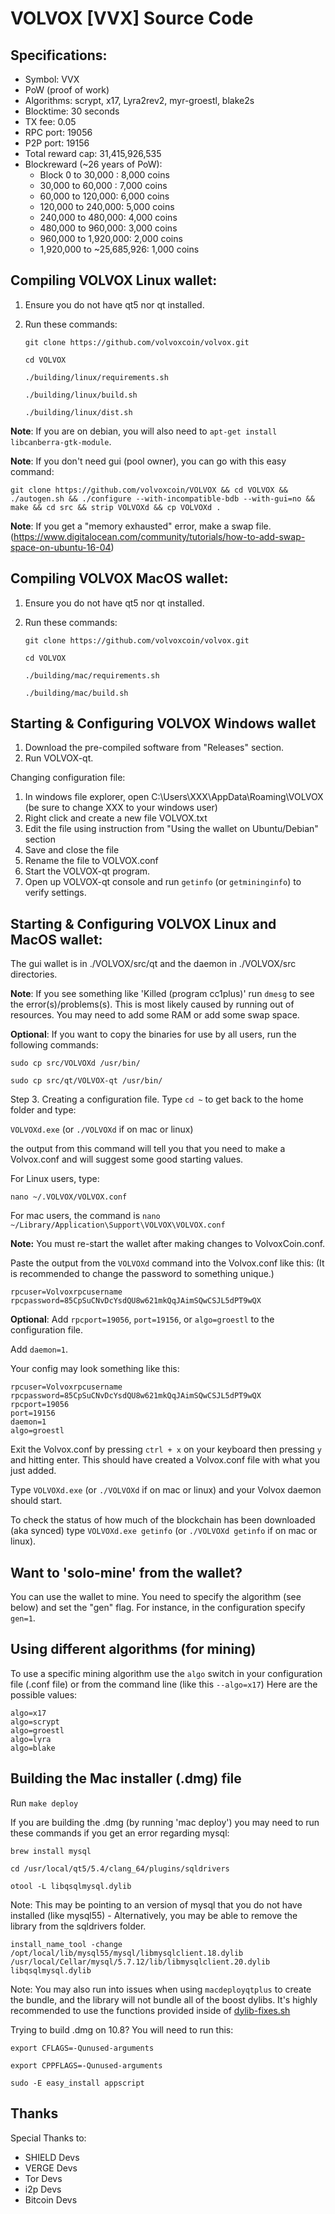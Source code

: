 VOLVOX [VVX] Source Code
================================


Specifications:
--------------

* Symbol: VVX
* PoW (proof of work)
* Algorithms: scrypt, x17, Lyra2rev2, myr-groestl, blake2s
* Blocktime: 30 seconds
* TX fee: 0.05
* RPC port: 19056
* P2P port: 19156
* Total reward cap: 31,415,926,535
* Blockreward (~26 years of PoW):
  * Block 0 to 30,000 : 8,000 coins
  * 30,000 to 60,000 : 7,000 coins
  * 60,000 to 120,000: 6,000 coins
  * 120,000 to 240,000: 5,000 coins
  * 240,000 to 480,000: 4,000 coins
  * 480,000 to 960,000: 3,000 coins
  * 960,000 to 1,920,000: 2,000 coins
  * 1,920,000 to ~25,685,926: 1,000 coins


Compiling VOLVOX Linux wallet:
----------------------
1. Ensure you do not have qt5 nor qt installed.

2. Run these commands:

      `git clone https://github.com/volvoxcoin/volvox.git`

      `cd VOLVOX`

      `./building/linux/requirements.sh`

      `./building/linux/build.sh`

      `./building/linux/dist.sh`

**Note**: If you are on debian, you will also need to `apt-get install libcanberra-gtk-module`.

**Note**: If you don't need gui (pool owner), you can go with this easy command:

```git clone https://github.com/volvoxcoin/VOLVOX && cd VOLVOX && ./autogen.sh && ./configure --with-incompatible-bdb --with-gui=no && make && cd src && strip VOLVOXd && cp VOLVOXd .```

**Note**: If you get a "memory exhausted" error, make a swap file. (https://www.digitalocean.com/community/tutorials/how-to-add-swap-space-on-ubuntu-16-04)


Compiling VOLVOX MacOS wallet:
----------------------
1. Ensure you do not have qt5 nor qt installed.

2. Run these commands:

    `git clone https://github.com/volvoxcoin/volvox.git`

    `cd VOLVOX`

    `./building/mac/requirements.sh`

    `./building/mac/build.sh`


Starting & Configuring VOLVOX Windows wallet
-------------

1. Download the pre-compiled software from "Releases" section.
2. Run VOLVOX-qt.

Changing configuration file:

1. In windows file explorer, open C:\Users\XXX\AppData\Roaming\VOLVOX (be sure to change XXX to your windows user)
2. Right click and create a new file VOLVOX.txt
3. Edit the file using instruction from "Using the wallet on Ubuntu/Debian" section
4. Save and close the file
5. Rename the file to VOLVOX.conf
6. Start the VOLVOX-qt program.
7. Open up VOLVOX-qt console and run ```getinfo``` (or ```getmininginfo```) to verify settings.

Starting & Configuring VOLVOX Linux and MacOS wallet:
----
The gui wallet is in ./VOLVOX/src/qt and the daemon in ./VOLVOX/src directories.

**Note**: If you see something like 'Killed (program cc1plus)' run ```dmesg``` to see the error(s)/problems(s). This is most likely caused by running out of resources. You may need to add some RAM or add some swap space.

**Optional**:
If you want to copy the binaries for use by all users, run the following commands:

```sudo cp src/VOLVOXd /usr/bin/```

```sudo cp src/qt/VOLVOX-qt /usr/bin/```

Step 3. Creating a configuration file. Type ```cd ~``` to get back to the home folder and type:

```VOLVOXd.exe```  (or ```./VOLVOXd``` if on mac or linux)

the output from this command will tell you that you need to make a Volvox.conf and will suggest some good starting values.

For Linux users, type:

```nano ~/.VOLVOX/VOLVOX.conf```

For mac users, the command is ```nano ~/Library/Application\Support\VOLVOX\VOLVOX.conf```

**Note:** You must re-start the wallet after making changes to VolvoxCoin.conf.

Paste the output from the `VOLVOXd` command into the Volvox.conf like this: (It is recommended to change the password to something unique.)

    rpcuser=Volvoxrpcusername
    rpcpassword=85CpSuCNvDcYsdQU8w621mkQqJAimSQwCSJL5dPT9wQX


**Optional**: Add `rpcport=19056`, `port=19156`, or `algo=groestl` to the configuration file.

Add `daemon=1`.

Your config may look something like this:

    rpcuser=Volvoxrpcusername
    rpcpassword=85CpSuCNvDcYsdQU8w621mkQqJAimSQwCSJL5dPT9wQX
    rpcport=19056
    port=19156
    daemon=1
    algo=groestl

Exit the Volvox.conf by pressing `ctrl + x` on your keyboard then pressing `y` and hitting enter. This should have created a Volvox.conf file with what you just added.

Type ```VOLVOXd.exe``` (or ```./VOLVOXd``` if on mac or linux) and your Volvox daemon should start.

To check the status of how much of the blockchain has been downloaded (aka synced) type `VOLVOXd.exe getinfo` (or `./VOLVOXd getinfo` if on mac or linux).


Want to 'solo-mine' from the wallet?
----------
You can use the wallet to mine. You need to specify the algorithm (see below) and set the "gen" flag. For instance, in the configuration specify ```gen=1```.


Using different algorithms (for mining)
----------

To use a specific mining algorithm use the `algo` switch in your configuration file (.conf file) or from the command line (like this `--algo=x17`) Here are the possible values:

    algo=x17
    algo=scrypt
    algo=groestl
    algo=lyra
    algo=blake


Building the Mac installer (.dmg) file
-----
Run `make deploy`

If you are building the .dmg (by running 'mac deploy') you may need to run these commands if you get an error regarding mysql:

    brew install mysql

    cd /usr/local/qt5/5.4/clang_64/plugins/sqldrivers

    otool -L libqsqlmysql.dylib

Note: This may be pointing to an version of mysql that you do not have installed (like mysql55) - Alternatively, you may be able to remove the library from the sqldrivers folder.

    install_name_tool -change /opt/local/lib/mysql55/mysql/libmysqlclient.18.dylib /usr/local/Cellar/mysql/5.7.12/lib/libmysqlclient.20.dylib libqsqlmysql.dylib

Note: You may also run into issues when using `macdeployqtplus` to create the bundle, and the library will not bundle all of the boost dylibs. It's highly recommended to use the functions provided inside of [dylib-fixes.sh](/building/mac/dylib-fixes.sh)

Trying to build .dmg on 10.8? You will need to run this:

    export CFLAGS=-Qunused-arguments

    export CPPFLAGS=-Qunused-arguments

    sudo -E easy_install appscript


Thanks
----
Special Thanks to:
* SHIELD Devs
* VERGE Devs
* Tor Devs
* i2p Devs
* Bitcoin Devs
